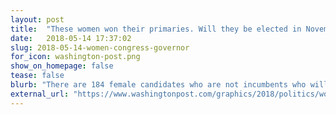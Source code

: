 ```yaml
---
layout: post
title:  "These women won their primaries. Will they be elected in November?"
date:   2018-05-14 17:37:02
slug: 2018-05-14-women-congress-governor
for_icon: washington-post.png
show_on_homepage: false
tease: false
blurb: "There are 184 female candidates who are not incumbents who will be on the ballot in November. Many could make history — but most face a difficult road to victory."
external_url: "https://www.washingtonpost.com/graphics/2018/politics/women-congress-governor-primaries/"
---
```


